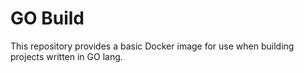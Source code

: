 # GO Build

This repository provides a basic Docker image for use when building projects written in GO lang.
